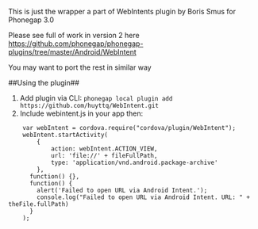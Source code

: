 This is just the wrapper a part of WebIntents plugin by Boris Smus for Phonegap 3.0

Please see full of work in version 2 here https://github.com/phonegap/phonegap-plugins/tree/master/Android/WebIntent

You may want to port the rest in similar way

##Using the plugin##

1. Add plugin via CLI: 
	`phonegap local plugin add https://github.com/huyttq/WebIntent.git`
2. Include webintent.js in your app then: 
 
```
	var webIntent = cordova.require("cordova/plugin/WebIntent");
	webIntent.startActivity(
		{
			action: webIntent.ACTION_VIEW,
			url: 'file://' + fileFullPath,
			type: 'application/vnd.android.package-archive'
		},
	  function() {},
	  function() {
		alert('Failed to open URL via Android Intent.');
		console.log("Failed to open URL via Android Intent. URL: " + theFile.fullPath)
	  }
	);
```
